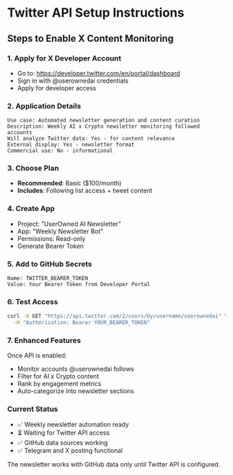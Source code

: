 # Twitter API Setup Instructions

## Steps to Enable X Content Monitoring

### 1. Apply for X Developer Account
- Go to: https://developer.twitter.com/en/portal/dashboard
- Sign in with @userownedai credentials
- Apply for developer access

### 2. Application Details
```
Use case: Automated newsletter generation and content curation
Description: Weekly AI x Crypto newsletter monitoring followed accounts
Will analyze Twitter data: Yes - for content relevance
External display: Yes - newsletter format
Commercial use: No - informational
```

### 3. Choose Plan
- **Recommended**: Basic ($100/month)
- **Includes**: Following list access + tweet content

### 4. Create App
- Project: "UserOwned AI Newsletter"
- App: "Weekly Newsletter Bot"
- Permissions: Read-only
- Generate Bearer Token

### 5. Add to GitHub Secrets
```
Name: TWITTER_BEARER_TOKEN
Value: Your Bearer Token from Developer Portal
```

### 6. Test Access
```bash
curl -X GET "https://api.twitter.com/2/users/by/username/userownedai" \
  -H "Authorization: Bearer YOUR_BEARER_TOKEN"
```

### 7. Enhanced Features
Once API is enabled:
- Monitor accounts @userownedai follows
- Filter for AI x Crypto content
- Rank by engagement metrics
- Auto-categorize into newsletter sections

### Current Status
- ✅ Weekly newsletter automation ready
- ⏳ Waiting for Twitter API access
- ✅ GitHub data sources working
- ✅ Telegram and X posting functional

The newsletter works with GitHub data only until Twitter API is configured.